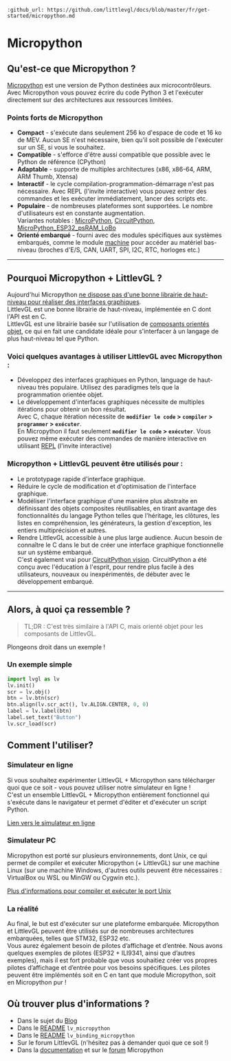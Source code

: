 ```eval_rst
:github_url: https://github.com/littlevgl/docs/blob/master/fr/get-started/micropython.md
```
# Micropython

## Qu'est-ce que Micropython ?

[Micropython](http://micropython.org/) est une version de Python destinées aux microcontrôleurs.  
Avec Micropython vous pouvez écrire du code Python 3 et l'exécuter directement sur des architectures aux ressources limitées.

### Points forts de Micropython

- **Compact** - s'exécute dans seulement 256 ko d'espace de code et 16 ko de MEV. Aucun SE n'est nécessaire, bien qu'il soit possible de l'exécuter sur un SE, si vous le souhaitez.
- **Compatible** - s'efforce d'être aussi compatible que possible avec le Python de référence (CPython)
- **Adaptable** - supporte de multiples architectures (x86, x86-64, ARM, ARM Thumb, Xtensa)
- **Interactif** - le cycle compilation-programmation-démarrage n'est pas nécessaire. Avec REPL (l'invite interactive) vous pouvez entrer des commandes et les exécuter immédiatement, lancer des scripts etc.
- **Populaire** - de nombreuses plateformes sont supportées. Le nombre d'utilisateurs est en constante augmentation.  
Variantes notables : [MicroPython](https://github.com/micropython/micropython), [CircuitPython](https://github.com/adafruit/circuitpython), [MicroPython_ESP32_psRAM_LoBo](https://github.com/loboris/MicroPython_ESP32_psRAM_LoBo)
- **Orienté embarqué** - fourni avec des modules spécifiques aux systèmes embarqués, comme le module [machine](https://docs.micropython.org/en/latest/library/machine.html#classes) pour accéder au matériel bas-niveau (broches d'E/S, CAN, UART, SPI, I2C, RTC, horloges etc.)

---

## Pourquoi Micropython + LittlevGL ?

Aujourd'hui Micropython [ne dispose pas d'une bonne librairie de haut-niveau pour réaliser des interfaces graphiques](https://forum.micropython.org/viewtopic.php?f=18&t=5543).  
LittlevGL est une bonne librairie de haut-niveau, implémentée en C dont l'API est en C.  
LittlevGL est une librairie basée sur l'utilisation de [composants orientés objet](https://blog.littlevgl.com/2018-12-13/extend-lvgl-objects), ce qui en fait une candidate idéale pour s'interfacer à un langage de plus haut-niveau tel que Python.

### Voici quelques avantages à utiliser LittlevGL avec Micropython :

- Développez des interfaces graphiques en Python, language de haut-niveau très populaire. Utilisez des paradigmes tels que la programmation orientée objet.
- Le développement d'interfaces graphiques nécessite de multiples itérations pour obtenir un bon résultat.  
Avec C, chaque itération nécessite de **`modifier le code` > `compiler` > `programmer` > `exécuter`**.  
En Micropython il faut seulement **`modifier le code` > `exécuter`**. Vous pouvez même exécuter des commandes de manière interactive en utilisant [REPL](https://en.wikipedia.org/wiki/Read%E2%80%93eval%E2%80%93print_loop) (l'invite interactive)

### Micropython + LittlevGL peuvent être utilisés pour :

- Le prototypage rapide d'interface graphique.  
- Réduire le cycle de modification et d'optimisation de l'interface graphique.
- Modéliser l'interface graphique d'une manière plus abstraite en définissant des objets composites réutilisables, en tirant avantage des fonctionnalités du langage Python telles que l'héritage, les clôtures, les 
listes en compréhension, les générateurs, la gestion d'exception, les entiers multiprécision et autres.
- Rendre LittlevGL accessible à une plus large audience.  Aucun besoin de connaître le C dans le but de créer une interface graphique fonctionnelle sur un système embarqué.  
C'est également vrai pour [CircuitPython vision](https://learn.adafruit.com/welcome-to-circuitpython/what-is-circuitpython). CircuitPython a été conçu avec l'éducation à l'esprit, pour rendre plus facile à des utilisateurs, nouveaux ou inexpérimentés, de débuter avec le développement embarqué.

---

## Alors, à quoi ça ressemble ?

> TL;DR :
> C'est très similaire à l'API C, mais orienté objet pour les composants de LittlevGL.

Plongeons droit dans un exemple !

### Un exemple simple

```python
import lvgl as lv
lv.init()
scr = lv.obj()
btn = lv.btn(scr)
btn.align(lv.scr_act(), lv.ALIGN.CENTER, 0, 0)
label = lv.label(btn)
label.set_text("Button")
lv.scr_load(scr)
```

## Comment l'utiliser?

### Simulateur en ligne

Si vous souhaitez expérimenter LittlevGL + Micropython sans télécharger quoi que ce soit - vous pouvez utiliser notre simulateur en ligne !  
C'est un ensemble LittlevGL + Micropython entièrement fonctionnel qui s'exécute dans le navigateur et permet d'éditer et d'exécuter un script Python.

[Lien vers le simulateur en ligne](https://cdn.statically.io/gh/littlevgl/lv_micropython/ef943a1ab40b32a8a77059d6e833a440446c51e8/ports/javascript/lvgl_editor.html?env=dev&script=https://raw.githubusercontent.com/littlevgl/lv_binding_micropython/dev-6.0/examples/chart_anim_example.py)

### Simulateur PC

Micropython est porté sur plusieurs environnements, dont Unix, ce qui permet de compiler et exécuter Micropython (+ LittlevGL) sur une machine Linux (sur une machine Windows, d'autres outils peuvent être nécessaires : VirtualBox ou WSL ou MinGW ou Cygwin etc.).

[Plus d'informations pour compiler et exécuter le port Unix](https://github.com/littlevgl/lv_micropython)

### La réalité

Au final, le but est d'exécuter sur une plateforme embarquée.
Micropython et LittlevGL peuvent être utilisés sur de nombreuses architectures embarquées, telles que STM32, ESP32 etc.  
Vous aurez également besoin de pilotes d’affichage et d’entrée. Nous avons quelques exemples de pilotes (ESP32 + ILI9341, ainsi que d’autres exemples), mais il est fort probable que vous souhaitiez créer vos propres pilotes d’affichage et d’entrée pour vos besoins spécifiques.
Les pilotes peuvent être implémentés soit en C en tant que module Micropython, soit en Micropython pur !

## Où trouver plus d'informations ?

- Dans le sujet du [Blog](https://blog.littlevgl.com/2019-02-20/micropython-bindings)
- Dans le [README](https://github.com/littlevgl/lv_micropython) `lv_micropython`
- Dans le [README](https://github.com/littlevgl/lv_binding_micropython) `lv_binding_micropython`
- Sur le forum LittlevGL (n'hésitez pas à demander quoi que ce soit !)
- Dans la [documentation](http://docs.micropython.org/en/latest/) et sur le [forum](https://forum.micropython.org/) Micropython
